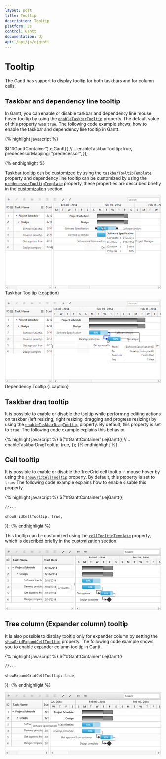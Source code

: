 ```yaml
---
layout: post
title: Tooltip
description: Tooltip
platform: Js
control: Gantt
documentation: Ug
api: /api/js/ejgantt
---
```

# Tooltip

The Gantt has support to display tooltip for both taskbars and for column cells.

## Taskbar and dependency line tooltip

In Gantt, you can enable or disable taskbar and dependency line mouse hover tooltip by using the [`enableTaskbarTooltip`](/api/js/ejgantt#members:enabletaskbartooltip) property. The default value of this property was `true`. The following code example shows, how to enable the taskbar and dependency line tooltip in Gantt.

{% highlight javascript %}

$("#GanttContainer").ejGantt({
    //...
    enableTaskbarTooltip: true,
    predecessorMapping: "predecessor",
});

{% endhighlight %}

Taskbar tooltip can be customized by using the [`taskbarTooltipTemplate`](/api/js/ejgantt#members:taskbartooltiptemplate) property and  dependency line tooltip can be customized by using the [`predecessorTooltipTemplate`](/api/js/ejgantt#members:predecessortooltiptemplate) property, these properties are described briefly in the [customization](/js/gantt/customizations) section.

![](/js/Gantt/Tooltip_images/Tooltip_img3.png)
Taskbar Tooltip
{:.caption}

![](/js/Gantt/Tooltip_images/Tooltip_img4.png)
Dependency Tooltip
{:.caption}

## Taskbar drag tooltip

It is possible to enable or disable the tooltip while performing editing actions on taskbar (left resizing, right resizing, dragging and progress resizing) by using the [`enableTaskbarDragTooltip`](/api/js/ejgantt#members:enabletaskbardragtooltip) property. By default, this property is set to `true`. The following code example explains this behavior.

{% highlight javascript %}
$("#GanttContainer").ejGantt({
    //...
    enableTaskbarDragTooltip: true,
});
{% endhighlight %}

## Cell tooltip

It is possible to enable or disable the TreeGrid cell tooltip in mouse hover by using the [`showGridCellTooltip`](/api/js/ejgantt#members:showgridcelltooltip) property. By default, this property is set to `true`. The following code example explains how to enable disable this property.

{% highlight javascript %}
$("#GanttContainer").ejGantt({

    //...

    showGridCellTooltip: true,

});
{% endhighlight %}

This tooltip can be customized using the [`cellTooltipTemplate`](/api/js/ejgantt#members:celltooltiptemplate) property, which is described briefly in the [customization](/js/gantt/customizations) section.

![](/js/Gantt/Tooltip_images/Tooltip_img1.png)

## Tree column (Expander column) tooltip 

It is also possible to display tooltip only for expander column by setting the [`showGridExpandCellTooltip`](/api/js/ejgantt#members:showgridexpandcelltooltip) property. The following code example shows you to enable expander column tooltip in Gantt.

{% highlight javascript %}
$("#GanttContainer").ejGantt({

    //...

    showExpandGridCellTooltip: true,

});
{% endhighlight %}

![](/js/Gantt/Tooltip_images/Tooltip_img2.png)

